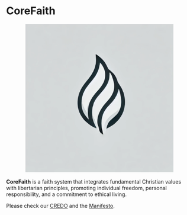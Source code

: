 # CoreFaith

<p align="center"><img src="CoreFaith.webp" width="400" alt="CoreFaith" /></p>

**CoreFaith** is a faith system that integrates fundamental Christian values with libertarian principles, promoting individual freedom, personal responsibility, and a commitment to ethical living. 

Please check our [CREDO](https://github.com/kul-work/CoreFaith/blob/main/CoreFaith%20Credo.md) and the [Manifesto](https://github.com/kul-work/CoreFaith/blob/main/Manifesto%20of%20the%20CoreFaith.md).
